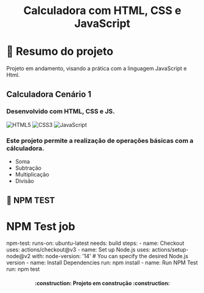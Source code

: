 <h1 align="center"> Calculadora com HTML, CSS e JavaScript </h1>


# 📒 Resumo do projeto
Projeto em andamento, visando a prática com a linguagem JavaScript e Html.

## Calculadora Cenário 1
### Desenvolvido com HTML, CSS e JS.
<div style="display: inline_block" >
    <img aling="center" alt="HTML5" src="https://img.shields.io/badge/HTML5-E34F26?style=for-the-badge&logo=html5&logoColor=white" />
    <img aling="center" alt="CSS3" src="https://img.shields.io/badge/CSS3-1572B6?style=for-the-badge&logo=css3&logoColor=white" />
    <img aling="center" alt="JavaScript" src="https://img.shields.io/badge/JavaScript-F7DF1E?style=for-the-badge&logo=javascript&logoColor=black" />
</div>

### Este projeto permite a realização de operações básicas com a cálculadora.


<p> 
    <ul>
        <li>Soma</li>
        <li>Subtração</li>
        <li>Multiplicação</li>
        <li>Divisão</li>
    </ul>
</p>


## 📁 NPM TEST
# NPM Test job
  npm-test:
    runs-on: ubuntu-latest
    needs: build
    steps:
      - name: Checkout
        uses: actions/checkout@v3
      - name: Set up Node.js
        uses: actions/setup-node@v2
        with:
          node-version: '14' # You can specify the desired Node.js version
      - name: Install Dependencies
        run: npm install
      - name: Run NPM Test
        run: npm test


<h4 align="center"> 
    :construction:  Projeto em construção  :construction:
</h4>
